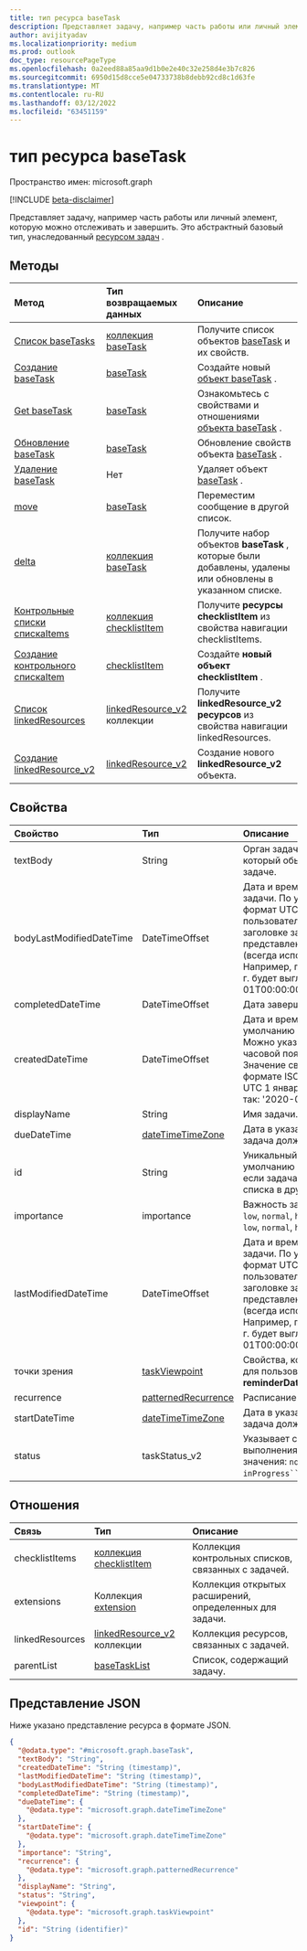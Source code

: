 ```yaml
---
title: тип ресурса baseTask
description: Представляет задачу, например часть работы или личный элемент, которую можно отслеживать и завершить
author: avijityadav
ms.localizationpriority: medium
ms.prod: outlook
doc_type: resourcePageType
ms.openlocfilehash: 0a2eed88a85aa9d1b0e2e40c32e258d4e3b7c826
ms.sourcegitcommit: 6950d15d8cce5e04733738b8debb92cd8c1d63fe
ms.translationtype: MT
ms.contentlocale: ru-RU
ms.lasthandoff: 03/12/2022
ms.locfileid: "63451159"
---
```

# <a name="basetask-resource-type"></a>тип ресурса baseTask

Пространство имен: microsoft.graph

[!INCLUDE [beta-disclaimer](../../includes/beta-disclaimer.md)]

Представляет задачу, например часть работы или личный элемент, которую можно отслеживать и завершить.
Это абстрактный базовый тип, унаследованный [ресурсом задач](task.md) .

## <a name="methods"></a>Методы
|Метод|Тип возвращаемых данных|Описание|
|:---|:---|:---|
|[Список baseTasks](../api/basetasklist-list-tasks.md)|[коллекция baseTask](../resources/basetask.md)|Получите список объектов [baseTask](../resources/basetask.md) и их свойств.|
|[Создание baseTask](../api/basetasklist-post-tasks.md)|[baseTask](../resources/basetask.md)|Создайте новый [объект baseTask](../resources/basetask.md) .|
|[Get baseTask](../api/basetask-get.md)|[baseTask](../resources/basetask.md)|Ознакомьтесь с свойствами и отношениями [объекта baseTask](../resources/basetask.md) .|
|[Обновление baseTask](../api/basetask-update.md)|[baseTask](../resources/basetask.md)|Обновление свойств объекта [baseTask](../resources/basetask.md) .|
|[Удаление baseTask](../api/basetask-delete.md)|Нет|Удаляет объект [baseTask](../resources/basetask.md) .|
|[move](../api/basetask-move.md)|[baseTask](../resources/basetask.md)|Переместим сообщение в другой список.|
|[delta](../api/basetask-delta.md)|[коллекция baseTask](../resources/basetask.md)|Получите набор объектов **baseTask** , которые были добавлены, удалены или обновлены в указанном списке.|
|[Контрольные списки спискаItems](../api/basetask-list-checklistitems.md)|[коллекция checklistItem](../resources/checklistitem.md)|Получите **ресурсы checklistItem** из свойства навигации checklistItems.|
|[Создание контрольного спискаItem](../api/basetask-post-checklistitems.md)|[checklistItem](../resources/checklistitem.md)|Создайте **новый объект checklistItem** .|
|[Список linkedResources](../api/basetask-list-linkedresources.md)|[linkedResource_v2](../resources/linkedresource_v2.md) коллекции|Получите **linkedResource_v2 ресурсов** из свойства навигации linkedResources.|
|[Создание linkedResource_v2](../api/basetask-post-linkedresources.md)|[linkedResource_v2](../resources/linkedresource_v2.md)|Создание нового **linkedResource_v2** объекта.|

## <a name="properties"></a>Свойства
|Свойство|Тип|Описание|
|:---|:---|:---|
|textBody|String|Орган задач в текстовом формате, который обычно содержит сведения о задаче. |
|bodyLastModifiedDateTime|DateTimeOffset|Дата и время последнего изменения задачи. По умолчанию используется формат UTC. Можно указать пользовательский часовой пояс в заголовке запроса. Значение свойства представлено в формате ISO 8601 (всегда используется формат UTC). Например, полночь UTC 1 января 2020 г. будет выглядеть так: '2020-01-01T00:00:00Z'. |
|completedDateTime|DateTimeOffset|Дата завершения задачи. |
|createdDateTime|DateTimeOffset|Дата и время создания задачи. По умолчанию используется формат UTC. Можно указать пользовательский часовой пояс в заголовке запроса. Значение свойства представлено в формате ISO 8601. Например, полночь UTC 1 января 2020 г. будет выглядеть так: '2020-01-01T00:00:00Z'. |
|displayName|String|Имя задачи. |
|dueDateTime|[dateTimeTimeZone](../resources/datetimetimezone.md)|Дата в указанном часовом поясе, когда задача должна быть завершена. |
|id|String|Уникальный идентификатор задачи. По умолчанию это значение не изменится, если задача перемещается из одного списка в другой. |
|importance|importance|Важность задачи. Возможные значения: `low`, `normal`, `high`.  Допустимые значения: `low`, `normal`, `high`.|
|lastModifiedDateTime|DateTimeOffset|Дата и время последнего изменения задачи. По умолчанию используется формат UTC. Можно указать пользовательский часовой пояс в заголовке запроса. Значение свойства представлено в формате ISO 8601 (всегда используется формат UTC). Например, полночь UTC 1 января 2020 г. будет выглядеть так: '2020-01-01T00:00:00Z'. |
|точки зрения|[taskViewpoint](../resources/taskviewpoint.md)|Свойства, которые являются личными для пользователя, такие как **reminderDateTime** и **категории**. |
|recurrence|[patternedRecurrence](../resources/patternedrecurrence.md)|Расписание повторения задачи. |
|startDateTime|[dateTimeTimeZone](../resources/datetimetimezone.md)|Дата в указанном часовом поясе, когда задача должна быть начата. |
|status|taskStatus_v2|Указывает состояние или ход выполнения задачи. Возможные значения: `notStarted`, , `inProgress``completed`,`unknownFutureValue`. |

## <a name="relationships"></a>Отношения
|Связь|Тип|Описание|
|:---|:---|:---|
|checklistItems|[коллекция checklistItem](../resources/checklistitem.md)|Коллекция контрольных списков, связанных с задачей. |
|extensions|Коллекция [extension](../resources/extension.md)|Коллекция открытых расширений, определенных для задачи. |
|linkedResources|[linkedResource_v2](../resources/linkedresource_v2.md) коллекции|Коллекция ресурсов, связанных с задачей. |
|parentList|[baseTaskList](../resources/basetasklist.md)|Список, содержащий задачу. |

## <a name="json-representation"></a>Представление JSON
Ниже указано представление ресурса в формате JSON.
<!-- {
  "blockType": "resource",
  "keyProperty": "id",
  "@odata.type": "microsoft.graph.baseTask",
  "openType": false
}
-->
``` json
{
  "@odata.type": "#microsoft.graph.baseTask",
  "textBody": "String",
  "createdDateTime": "String (timestamp)",
  "lastModifiedDateTime": "String (timestamp)",
  "bodyLastModifiedDateTime": "String (timestamp)",
  "completedDateTime": "String (timestamp)",
  "dueDateTime": {
    "@odata.type": "microsoft.graph.dateTimeTimeZone"
  },
  "startDateTime": {
    "@odata.type": "microsoft.graph.dateTimeTimeZone"
  },
  "importance": "String",
  "recurrence": {
    "@odata.type": "microsoft.graph.patternedRecurrence"
  },
  "displayName": "String",
  "status": "String",
  "viewpoint": {
    "@odata.type": "microsoft.graph.taskViewpoint"
  },
  "id": "String (identifier)"
}
```


